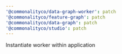 ```yaml
---
'@commonalityco/data-graph-worker': patch
'@commonalityco/feature-graph': patch
'@commonalityco/data-graph': patch
'@commonalityco/studio': patch
---
```


Instantiate worker within application
